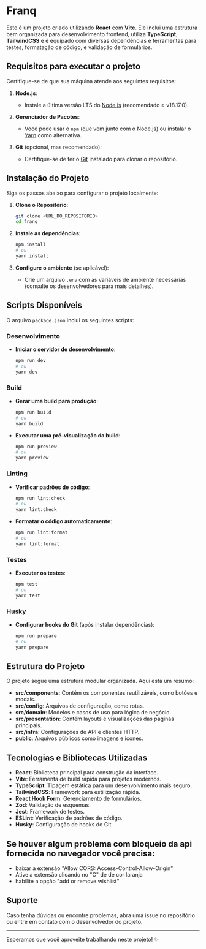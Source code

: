 # Franq

Este é um projeto criado utilizando **React** com **Vite**. Ele inclui uma estrutura bem organizada para desenvolvimento frontend, utiliza **TypeScript**, **TailwindCSS** e é equipado com diversas dependências e ferramentas para testes, formatação de código, e validação de formulários.

## Requisitos para executar o projeto

Certifique-se de que sua máquina atende aos seguintes requisitos:

1. **Node.js**:

   - Instale a última versão LTS do [Node.js](https://nodejs.org/) (recomendado ≥ v18.17.0).

2. **Gerenciador de Pacotes**:

   - Você pode usar o `npm` (que vem junto com o Node.js) ou instalar o [Yarn](https://yarnpkg.com/) como alternativa.

3. **Git** (opcional, mas recomendado):
   - Certifique-se de ter o [Git](https://git-scm.com/) instalado para clonar o repositório.

## Instalação do Projeto

Siga os passos abaixo para configurar o projeto localmente:

1. **Clone o Repositório**:

   ```bash
   git clone <URL_DO_REPOSITORIO>
   cd franq
   ```

2. **Instale as dependências**:

   ```bash
   npm install
   # ou
   yarn install
   ```

3. **Configure o ambiente** (se aplicável):
   - Crie um arquivo `.env` com as variáveis de ambiente necessárias (consulte os desenvolvedores para mais detalhes).

## Scripts Disponíveis

O arquivo `package.json` inclui os seguintes scripts:

### Desenvolvimento

- **Iniciar o servidor de desenvolvimento**:
  ```bash
  npm run dev
  # ou
  yarn dev
  ```

### Build

- **Gerar uma build para produção**:

  ```bash
  npm run build
  # ou
  yarn build
  ```

- **Executar uma pré-visualização da build**:
  ```bash
  npm run preview
  # ou
  yarn preview
  ```

### Linting

- **Verificar padrões de código**:

  ```bash
  npm run lint:check
  # ou
  yarn lint:check
  ```

- **Formatar o código automaticamente**:
  ```bash
  npm run lint:format
  # ou
  yarn lint:format
  ```

### Testes

- **Executar os testes**:
  ```bash
  npm test
  # ou
  yarn test
  ```

### Husky

- **Configurar hooks do Git** (após instalar dependências):
  ```bash
  npm run prepare
  # ou
  yarn prepare
  ```

## Estrutura do Projeto

O projeto segue uma estrutura modular organizada. Aqui está um resumo:

- **src/components**: Contém os componentes reutilizáveis, como botões e modais.
- **src/config**: Arquivos de configuração, como rotas.
- **src/domain**: Modelos e casos de uso para lógica de negócio.
- **src/presentation**: Contém layouts e visualizações das páginas principais.
- **src/infra**: Configurações de API e clientes HTTP.
- **public**: Arquivos públicos como imagens e ícones.

## Tecnologias e Bibliotecas Utilizadas

- **React**: Biblioteca principal para construção da interface.
- **Vite**: Ferramenta de build rápida para projetos modernos.
- **TypeScript**: Tipagem estática para um desenvolvimento mais seguro.
- **TailwindCSS**: Framework para estilização rápida.
- **React Hook Form**: Gerenciamento de formulários.
- **Zod**: Validação de esquemas.
- **Jest**: Framework de testes.
- **ESLint**: Verificação de padrões de código.
- **Husky**: Configuração de hooks do Git.

## Se houver algum problema com bloqueio da api fornecida no navegador você precisa:

- baixar a extensão "Allow CORS: Access-Control-Allow-Origin"
- Ative a extensão clicando no "C" de de cor laranja
- habilite a opção "add or remove wishlist"

## Suporte

Caso tenha dúvidas ou encontre problemas, abra uma issue no repositório ou entre em contato com o desenvolvedor do projeto.

---

Esperamos que você aproveite trabalhando neste projeto! ✨
